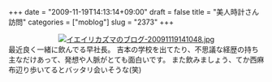 +++
date = "2009-11-19T14:13:14+09:00"
draft = false
title = "美人時計さん訪問"
categories = ["moblog"]
slug = "2373"
+++

<div align="center"><a href="/images/ameblo/blog_import_4f7a3829d5761.jpg"><img src="/images/ameblo/blog_import_4f7a382988c90.jpg" alt="イエイリカズマのブログ-20091119141048.jpg"></a></div>
最近良く一緒に飲んでる早社長。
吉本の学校を出てたり、不思議な経歴の持ち主なだけあって、発想や人脈がとても面白いです。
また飲みましょう、てか西麻布辺り歩いてるとバッタリ会いそうな(笑)
